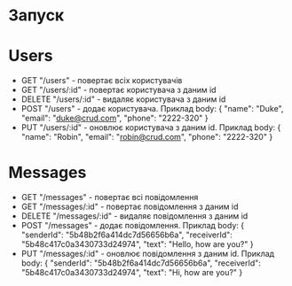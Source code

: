 # Запуск
# Users 
- GET "/users" - повертає всіх користувачів
- GET "/users/:id" - повертає користувача з даним id
- DELETE "/users/:id" - видаляє користувача з даним id
- POST "/users" - додає користувача. Приклад body:
    {
        "name": "Duke",
        "email": "duke@crud.com",
        "phone": "2222-320"
    }
- PUT "/users/:id" - оновлює користувача з даним id. Приклад body:
    {
        "name": "Robin",
        "email": "robin@crud.com",
        "phone": "2222-320"
    }

# Messages 
- GET "/messages" - повертає всі повідомлення
- GET "/messages/:id" - повертає повідомлення з даним id
- DELETE "/messages/:id" - видаляє повідомлення з даним id
- POST "/messages" - додає повідомлення. Приклад body:
    {
        "senderId": "5b48b2f6a414dc7d56656b6a",
        "receiverId": "5b48c417c0a3430733d24974",
        "text": "Hello, how are you?"
    }
- PUT "/messages/:id" - оновлює повідомлення з даним id. Приклад body:
    {
        "senderId": "5b48b2f6a414dc7d56656b6a",
        "receiverId": "5b48c417c0a3430733d24974",
        "text": "Hi, how are you?"
    }
